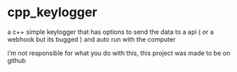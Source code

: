 # cpp_keylogger
 a c++ simple keylogger that has options to send the data to a api ( or a webhook but its bugged ) and auto run with the computer

 i'm not responsible for what you do with this, this project was made to be on github